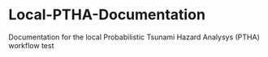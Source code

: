 # Local-PTHA-Documentation
Documentation for the local Probabilistic Tsunami Hazard Analysys (PTHA) workflow
test
